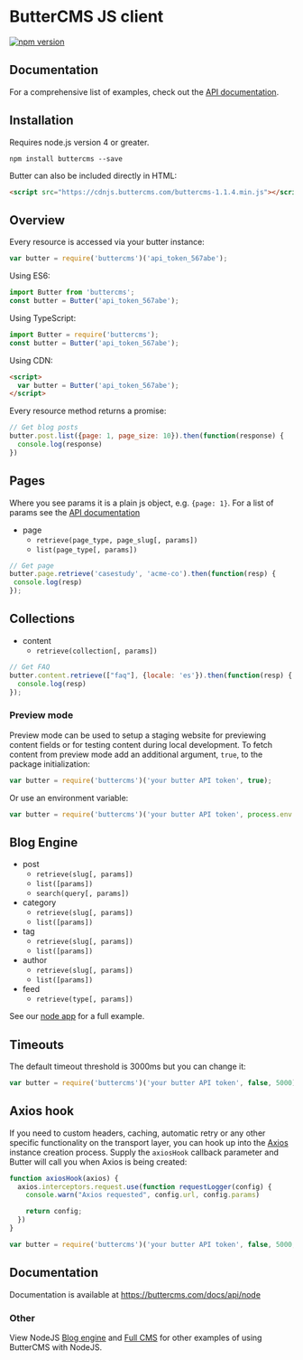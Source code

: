 # ButterCMS JS client

[![npm version](https://img.shields.io/npm/v/buttercms.svg)](https://www.npmjs.org/package/buttercms)

## Documentation

For a comprehensive list of examples, check out the [API documentation](https://buttercms.com/docs/api/).

## Installation

Requires node.js version 4 or greater.

```
npm install buttercms --save
```

Butter can also be included directly in HTML:

```html
<script src="https://cdnjs.buttercms.com/buttercms-1.1.4.min.js"></script>
```

## Overview

Every resource is accessed via your butter instance:

```js
var butter = require('buttercms')('api_token_567abe');
```

Using ES6:

```js
import Butter from 'buttercms';
const butter = Butter('api_token_567abe');
```

Using TypeScript:

```js
import Butter = require('buttercms');
const butter = Butter('api_token_567abe');
```

Using CDN:

```html
<script>
  var butter = Butter('api_token_567abe');
</script>
```

Every resource method returns a promise:

```js
// Get blog posts
butter.post.list({page: 1, page_size: 10}).then(function(response) {
  console.log(response)
})
```

## Pages

Where you see params it is a plain js object, e.g. `{page: 1}`. For a list of params see the [API documentation](https://buttercms.com/docs/api/?javascript)

* page
  * `retrieve(page_type, page_slug[, params])`
  * `list(page_type[, params])`
  
 ```js
// Get page
butter.page.retrieve('casestudy', 'acme-co').then(function(resp) {
  console.log(resp)
});
```

## Collections

* content
  * `retrieve(collection[, params])`
  
```js
// Get FAQ
butter.content.retrieve(["faq"], {locale: 'es'}).then(function(resp) {
  console.log(resp)
});
```

### Preview mode

Preview mode can be used to setup a staging website for previewing content fields or for testing content during local development. To fetch content from preview mode add an additional argument, `true`, to the package initialization:

```js
var butter = require('buttercms')('your butter API token', true);
```

Or use an environment variable:

```js
var butter = require('buttercms')('your butter API token', process.env.BUTTER_PREVIEW_MODE);
```

## Blog Engine

* post
  * `retrieve(slug[, params])`
  * `list([params])`
  * `search(query[, params])`
* category
  * `retrieve(slug[, params])`
  * `list([params])`
* tag
  * `retrieve(slug[, params])`
  * `list([params])`
* author
  * `retrieve(slug[, params])`
  * `list([params])`
* feed
  * `retrieve(type[, params])`
  
See our [node app](https://github.com/buttercms/nodejs-cms-express-blog) for a full example.


## Timeouts

The default timeout threshold is 3000ms but you can change it:

```js
var butter = require('buttercms')('your butter API token', false, 5000);
```

## Axios hook

If you need to custom headers, caching, automatic retry or any other specific functionality on the transport layer, you can hook up into the [Axios](https://github.com/axios/axios) instance creation process. Supply the `axiosHook` callback parameter and Butter will call you when Axios is being created:

```js
function axiosHook(axios) {
  axios.interceptors.request.use(function requestLogger(config) {
    console.warn("Axios requested", config.url, config.params)

    return config;
  })
}

var butter = require('buttercms')('your butter API token', false, 5000, axiosHook);
```

## Documentation

Documentation is available at https://buttercms.com/docs/api/node

### Other

View NodeJS [Blog engine](https://buttercms.com/nodejs-blog-engine/) and [Full CMS](https://buttercms.com/nodejs-cms/) for other examples of using ButterCMS with NodeJS.

